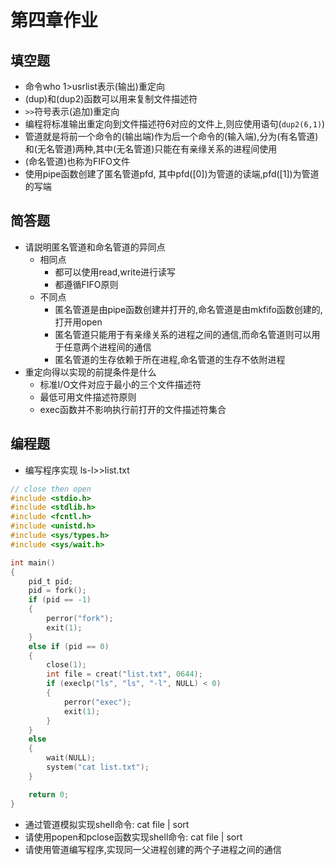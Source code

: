 # 第四章作业

## 填空题

- 命令who 1>usrlist表示(输出)重定向
- (dup)和(dup2)函数可以用来复制文件描述符
- `>>`符号表示(追加)重定向
- 编程将标准输出重定向到文件描述符6对应的文件上,则应使用语句(`dup2(6,1)`)
- 管道就是将前一个命令的(输出端)作为后一个命令的(输入端),分为(有名管道)和(无名管道)两种,其中(无名管道)只能在有亲缘关系的进程间使用
- (命名管道)也称为FIFO文件
- 使用pipe函数创建了匿名管道pfd, 其中pfd([0])为管道的读端,pfd([1])为管道的写端

## 简答题

- 请説明匿名管道和命名管道的异同点
  - 相同点
    - 都可以使用read,write进行读写
    - 都遵循FIFO原则
  - 不同点
    - 匿名管道是由pipe函数创建并打开的,命名管道是由mkfifo函数创建的,打开用open
    - 匿名管道只能用于有亲缘关系的进程之间的通信,而命名管道则可以用于任意两个进程间的通信
    - 匿名管道的生存依赖于所在进程,命名管道的生存不依附进程
- 重定向得以实现的前提条件是什么
  - 标准I/O文件对应于最小的三个文件描述符
  - 最低可用文件描述符原则
  - exec函数并不影响执行前打开的文件描述符集合

## 编程题

- 编写程序实现 ls-l>>list.txt

```C
// close then open
#include <stdio.h>
#include <stdlib.h>
#include <fcntl.h>
#include <unistd.h>
#include <sys/types.h>
#include <sys/wait.h>

int main()
{
    pid_t pid;
    pid = fork();
    if (pid == -1)
    {
        perror("fork");
        exit(1);
    }
    else if (pid == 0)
    {
        close(1);
        int file = creat("list.txt", 0644);
        if (execlp("ls", "ls", "-l", NULL) < 0)
        {
            perror("exec");
            exit(1);
        }
    }
    else
    {
        wait(NULL);
        system("cat list.txt");
    }

    return 0;
}

```

- 通过管道模拟实现shell命令: cat file | sort
- 请使用popen和pclose函数实现shell命令: cat file | sort
- 请使用管道编写程序,实现同一父进程创建的两个子进程之间的通信
